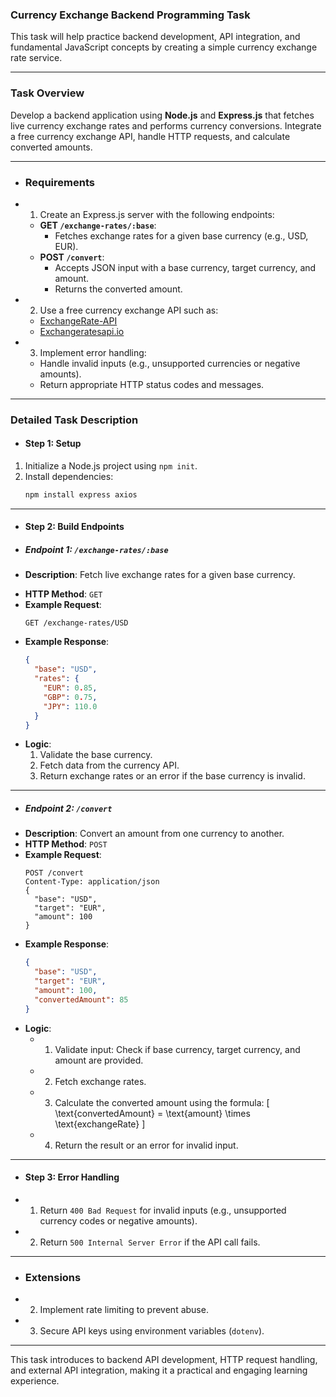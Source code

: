 ### Currency Exchange Backend Programming Task

This task will help practice backend development, API integration, and fundamental JavaScript concepts by creating a simple currency exchange rate service.

---

### **Task Overview**
Develop a backend application using **Node.js** and **Express.js** that fetches live currency exchange rates and performs currency conversions. Integrate a free currency exchange API, handle HTTP requests, and calculate converted amounts.

---

+ ### **Requirements**
+ 1. Create an Express.js server with the following endpoints:
   + **GET `/exchange-rates/:base`**:
     - Fetches exchange rates for a given base currency (e.g., USD, EUR).
   - **POST `/convert`**:
     - Accepts JSON input with a base currency, target currency, and amount.
     - Returns the converted amount.
+ 2. Use a free currency exchange API such as:
   - [ExchangeRate-API](https://www.exchangerate-api.com/)
   - [Exchangeratesapi.io](https://exchangeratesapi.io/)
+ 3. Implement error handling:
   - Handle invalid inputs (e.g., unsupported currencies or negative amounts).
   - Return appropriate HTTP status codes and messages.

---

### **Detailed Task Description**

+ #### **Step 1: Setup**
1. Initialize a Node.js project using `npm init`.
2. Install dependencies:
   ```bash
   npm install express axios
   ```

---

+ #### **Step 2: Build Endpoints**

+ ##### **Endpoint 1: `/exchange-rates/:base`**
- **Description**: Fetch live exchange rates for a given base currency.
+ **HTTP Method**: `GET`
+ **Example Request**:
  ```http
  GET /exchange-rates/USD
  ```
+ **Example Response**:
  ```json
  {
    "base": "USD",
    "rates": {
      "EUR": 0.85,
      "GBP": 0.75,
      "JPY": 110.0
    }
  }
  ```
+ **Logic**:
  1. Validate the base currency.
  2. Fetch data from the currency API.
  3. Return exchange rates or an error if the base currency is invalid.

---

+ ##### **Endpoint 2: `/convert`**
- **Description**: Convert an amount from one currency to another.
- **HTTP Method**: `POST`
- **Example Request**:
  ```http
  POST /convert
  Content-Type: application/json
  {
    "base": "USD",
    "target": "EUR",
    "amount": 100
  }
  ```
- **Example Response**:
  ```json
  {
    "base": "USD",
    "target": "EUR",
    "amount": 100,
    "convertedAmount": 85
  }
  ```
+ **Logic**:
  + 1. Validate input: Check if base currency, target currency, and amount are provided.
  + 2. Fetch exchange rates.
  + 3. Calculate the converted amount using the formula:
     \[
     \text{convertedAmount} = \text{amount} \times \text{exchangeRate}
     \]
  + 4. Return the result or an error for invalid input.

---

+ #### **Step 3: Error Handling**
+ 1. Return `400 Bad Request` for invalid inputs (e.g., unsupported currency codes or negative amounts).
+ 2. Return `500 Internal Server Error` if the API call fails.

---

+ ### **Extensions**
+ 2. Implement rate limiting to prevent abuse.
+ 3. Secure API keys using environment variables (`dotenv`).
---

This task introduces to backend API development, HTTP request handling, and external API integration, making it a practical and engaging learning experience.